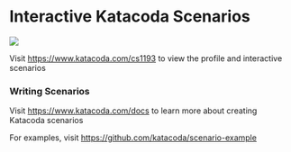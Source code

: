 # Interactive Katacoda Scenarios

[![](http://shields.katacoda.com/katacoda/cs1193/count.svg)](https://www.katacoda.com/cs1193 "Get your profile on Katacoda.com")

Visit https://www.katacoda.com/cs1193 to view the profile and interactive scenarios

### Writing Scenarios
Visit https://www.katacoda.com/docs to learn more about creating Katacoda scenarios

For examples, visit https://github.com/katacoda/scenario-example
